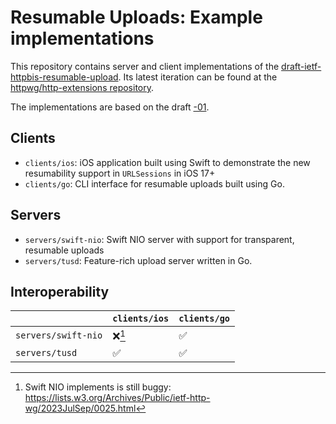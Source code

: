 # Resumable Uploads: Example implementations

This repository contains server and client implementations of the [draft-ietf-httpbis-resumable-upload](https://datatracker.ietf.org/doc/draft-ietf-httpbis-resumable-upload/). Its latest iteration can be found at the [httpwg/http-extensions repository](https://github.com/httpwg/http-extensions/blob/main/draft-ietf-httpbis-resumable-upload.md).

The implementations are based on the draft [-01](https://datatracker.ietf.org/doc/draft-ietf-httpbis-resumable-upload/01/).

## Clients

- `clients/ios`: iOS application built using Swift to demonstrate the new resumability support in `URLSessions` in iOS 17+
- `clients/go`: CLI interface for resumable uploads built using Go.

## Servers

- `servers/swift-nio`: Swift NIO server with support for transparent, resumable uploads
- `servers/tusd`: Feature-rich upload server written in Go.

## Interoperability

| |`clients/ios` | `clients/go` |
|--|--|--|
| `servers/swift-nio` | ❌[^1] | ✅ |
| `servers/tusd` | ✅ | ✅ |

[^1]: Swift NIO implements is still buggy: https://lists.w3.org/Archives/Public/ietf-http-wg/2023JulSep/0025.html 
